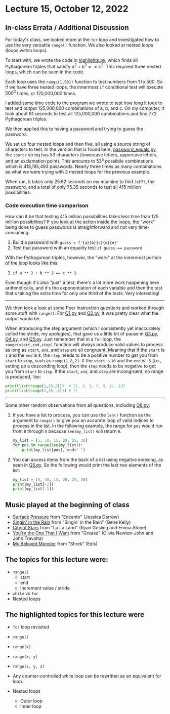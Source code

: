 # Lecture 15, October 12, 2022

## In-class Errata / Additional Discussion

For today's class, we looked more at the `for` loop and investigated how to use the very versatile `range()` function. We also looked at nested loops (loops within loops).

To start with, we wrote the code in [highlights.py](highlights.py), which finds all Pythagorean triples that satisfy $a^2 + b^2 == c^2$.  This required three nested loops, which can be seen in the code.

Each loop uses the `range(1,501)` function to test numbers from 1 to 500.  So if we have three nested loops, the innermost `if` conditional test will execute $500^3$ times, or 125,000,000 times.

I added some time code to the program we wrote to test how long it took to test and output 125,000,000 combinations of a, b, and c. On my computer, it took about 91 seconds to test all 125,000,000 combinations and find 772 Pythagorean triples.

We then applied this to having a password and trying to guess the password.

We set up four nested loops and then five, all using a source string of characters to test.  In the version that is found here, [password_equals.py](password_equals.py), the `source` string has 53 characters (lowercase letters, uppercase letters, and an exclamation point). This amounts to $53^5$ possibile combinations which is 418,195,493 passwords.  Nearly three times as many combinations as what we were trying with 3 nested loops for the previous example.

When run, it takes only 25.62 seconds on my machine to find `JeFf!`, the password, and a total of only 75.35 seconds to test all 415 million possibilities.

### Code execution time comparison
How can it be that testing 415 million possibilities takes less time than 125 million possiblities? If you look at the action inside the loops, the "work" being done to guess passwords is straightforward and not very time-consuming:

1. Build a password with `guess = f'{a}{b}{c}{d}{e}'`
2. Test that password with an equality test `if guess == password`

With the Pythagorean triples, however, the "work" at the innermost portion of the loop looks like this:

1. `if a ** 2 + b ** 2 == c ** 2`.  

Even though it's also "just" a test, there's a lot more work happening here arithmetically, and it's the exponentiation of each variable and then the test that's taking the extra time for only one third of the tests.  Very interesting!

----

We then took a look at some Peer Instruction questions and worked through some stuff with `range()`.  For [Q1.py](Q1.py) and [Q2.py](Q2.py), it was pretty clear what the output would be.

When introducing the step argument (which I consistently yet inaccurately called the stride, my apologies), that gave us a little bit of pause in [Q3.py](Q3.py), [Q4.py](Q4.py), and [Q5.py](Q5.py).  Just remember that in a `for` loop, the `range(start,end,step)` function will always produce valid values to process as long as `start`, `end`, and `step` are all congruent.  Meaning that if the `start` is `1` and the `end` is `8`, the `step` needs to be a positive number to get you from `start` to `stop`, such as `range(1,8,2)`.  If the `start` is `10` and the `end` is `-5` (i.e., setting up a descending loop), then the `step` needs to be negative to get you from `start` to `stop`.  If the `start`, `end`, and `step` are incongruent, no range is produced, like:

```python
print(list(range(1,15,2)))  # [1, 3, 5, 7, 9, 11, 13]
print(list(range(1,15,-2))) # []
```

---

Some other random observations from all questions, including [Q8.py](Q8.py):

1. If you have a list to process, you can use the `len()` function as the argument to `range()` to give you an accurate loop of valid indices to process in the list. In the following example, the range for `pos` would run from `0` through `5` because `len(my_list)` will return `6`.

	```python
	my_list = [5, 10, 15, 20, 25, 30]
	for pos in range(len(my_list)):
		print(my_list[pos], end=" ")
	```
2. You can access items from the back of a list using negative indexing, as seen in [Q5.py](Q5.py).  So the following would print the last two elements of the list:

	```python
	my_list = [5, 10, 15, 20, 25, 30]
	print(my_list[-2])
	print(my_list[-1])
	```

## Music played at the beginning of class

* [Surface Pressure](https://www.youtube.com/watch?v=tQwVKr8rCYw) from "Encanto" (Jessica Darrow)
* [Singin' in the Rain](https://www.youtube.com/watch?v=swloMVFALXw) from "Singin' in the Rain" (Gene Kelly)
* [City of Stars](https://www.youtube.com/watch?v=VFUos9sYbHs) from "La La Land" (Ryan Gosling and Emma Stone)
* [You're the One That I Want](https://www.youtube.com/watch?v=itRFjzQICJU) from "Grease" (Olivia Newton-John and John Travolta)
* [My Beloved Monster](https://www.youtube.com/watch?v=FKcFAihjzck) from "Shrek" (Eels)


## The topics for this lecture were:

* `range()`
	* start
	* end
	* increment value / stride
* `while` vs `for`
* Nested loops


## The highlighted topics for this lecture were

* `for` loop revisited
* `range()`
* `range(x)`
* `range(x, y)`
* `range(x, y, z)`

* Any counter-controlled while loop can be rewritten as an equivalent for loop.

* Nested loops
	* Outer loop
	* Inner loop
